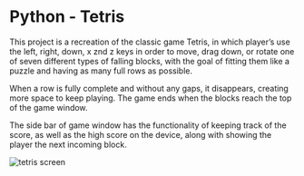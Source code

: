 # Python - Tetris

This project is a recreation of the classic game Tetris, in which player’s use the left, right, down, x znd z keys in order to move, drag down, or rotate one of seven different types of falling blocks, with the goal of fitting them like a puzzle and having as many full rows as possible. 

When a row is fully complete and without any gaps, it disappears, creating more space to keep playing. The game ends when the blocks reach the top of the game window.

The side bar of game window has the functionality of keeping track of the score, as well as the high score on the device, along with showing the player the next incoming block. 

![tetris screen](https://github.com/galena-dimeska/Python-Tetris/assets/125221651/03874a07-bf67-40fd-b77a-1a0cee4d8d00)


